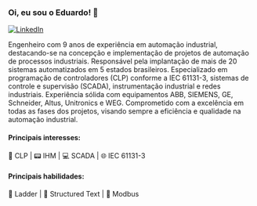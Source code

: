 
### Oi, eu sou o Eduardo! 👋

[![LinkedIn](https://img.shields.io/badge/LinkedIn-0077B5?style=for-the-badge&logo=linkedin&logoColor=white)](https://www.linkedin.com/in/eduardo-figueiredo-autoind/)

Engenheiro com 9 anos de experiência em automação industrial, destacando-se na concepção e implementação de projetos de automação de processos industriais. Responsável pela implantação de mais de 20 sistemas automatizados em 5 estados brasileiros. Especializado em programação de controladores (CLP) conforme a IEC 61131-3, sistemas de controle e supervisão (SCADA), instrumentação industrial e redes industriais. Experiência sólida com equipamentos ABB, SIEMENS, GE, Schneider, Altus, Unitronics e WEG. Comprometido com a excelência em todas as fases dos projetos, visando sempre a eficiência e qualidade na automação industrial.

#### Principais interesses:

:electric_plug: CLP | :pager: IHM | :computer: SCADA | :globe_with_meridians: IEC 61131-3

#### Principais habilidades:

:jigsaw: Ladder | :speech_balloon: Structured Text | :bookmark: Modbus
